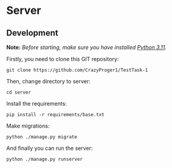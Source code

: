 # Server

## Development

**Note:** _Before starting, make sure you have installed [Python 3.11](https://www.python.org/downloads/)._

Firstly, you need to clone this GIT repository:

```shell
git clone https://github.com/CrazyProger1/TestTask-1
```

Then, change directory to server:

```shell
cd server
```

Install the requirements:

```shell
pip install -r requirements/base.txt
```

Make migrations:

```shell
python ./manage.py migrate
```

And finally you can run the server:

```shell
python ./manage.py runserver
```

